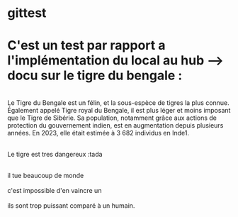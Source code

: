# gittest
# C'est un test par rapport a l'implémentation du local au hub --> docu sur le tigre du bengale : 

<br>Le Tigre du Bengale est un félin, et la sous-espèce de tigres la plus connue. Également appelé Tigre royal du Bengale, il est plus léger et moins imposant que le Tigre de Sibérie. Sa population, notamment grâce aux actions de protection du gouvernement indien, est en augmentation depuis plusieurs années. En 2023, elle était estimée à 3 682 individus en Inde1.</br>

<br>Le tigre est tres dangereux :tada</br>

<br>il tue beaucoup de monde</br>
<br>c'est impossible d'en vaincre un</br>
<br>ils sont trop puissant comparé à un humain.</br>
